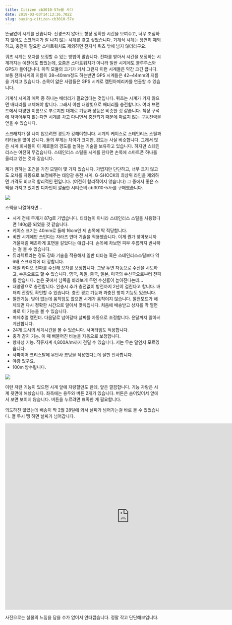 ```yaml
---
title: Citizen cb3010-57e를 사다
date: 2019-03-03T14:13:36.702Z
slug: buying-citizen-cb3010-57e
---
```

뜬금없이 시계를 샀습니다. 신경쓰지 않아도 항상 정확한 시간을 보여주고, 너무 조심하지 않아도 스크래치가 잘 나지 않는 시계를 갖고 싶었습니다. 기계식 시계는 당연히 제외하고, 충전이 필요한 스마트워치도 제외하면 전자식 쿼츠 밖에 남지 않더라구요.

쿼츠 시계는 오차를 보정할 수 있는 방법이 많습니다. 전파를 받아서 시간을 보정하는 시계까지는 예전에도 봤었는데, 요즘은 스마트워치가 아니라 일반 시계에도 블루투스와 GPS가 들어갑니다. 아직 모듈의 크기가 커서 그런지 이런 시계들은 약간 크긴 큽니다. 보통 전파시계의 지름이 38\~40mm정도 하는반면 GPS 시계들은 42\~44mm의 지름을 가지고 있습니다. 손목이 얇은 사람들은 GPS 시계로 캡틴아메리카를 연출할 수 있습니다.

기계식 시계의 매력 중 하나는 배터리가 필요없다는 것입니다. 쿼츠는 시계가 가지 않으면 배터리를 교체해야 합니다. 그래서 이젠 태양빛으로 배터리를 충전합니다. 여러 브랜드에서 다양한 이름으로 부르지만 대체로 기능과 성능은 비슷한 것 같습니다. 책상 구석에 쳐박아두지 않는다면 시계를 차고 다니면서 충전되기 때문에 마르지 않는 구동전력을 얻을 수 있습니다.

스크래치가 잘 나지 않으려면 경도가 강해야합니다. 시계의 케이스로 스테인리스 스틸과 티타늄을 많이 씁니다. 둘의 무게는 차이가 크지만, 경도는 사실 비슷합니다. 그래서 많은 시계 회사들이 이 재료들의 경도를 높히는 기술을 보유하고 있습니다. 하지만 스테인리스는 여전히 무겁습니다. 스테인리스 스틸줄 시계를 찬다면 손목에 스마트폰 하나를 올리고 있는 것과 같습니다.

제가 원하는 조건을 가진 모델이 몇 가지 있습니다. 가볍지만 단단하고, 너무 크지 않고도 오차를 자동으로 보정해주는 태양광 충전 시계. G-SHOCK의 최상위 라인을 제외하면 가격도 비교적 합리적인 편입니다. (여전히 합리적이지 않습니다) 그 중에서 좋은 스펙을 가지고 있지만 디자인이 깔끔한 시티즌의 cb3010-57e를 구매했습니다.

![](/images/kakaotalk_20190303_201015847.jpg)

스펙을 나열하자면...

* 시계 전체 무게가 87g로 가볍습니다. 티타늄이 아니라 스테인리스 스틸을 사용했다면 140g쯤 되었을 것 같습니다.
* 케이스 크기는 40mm로 둘레 16cm인 제 손목에 딱 적당합니다.
* 비싼 시계에만 쓰인다는 자라츠 연마 기술을 적용했습니다. 이게 뭔가 찾아보니까 거울처럼 매끈하게 표면을 갈았다는 얘깁니다. 손목에 차보면 피부 주름까지 반사하는 걸 볼 수 있습니다.
* 듀라텍트라는 경도 강화 기술을 적용해서 일반 티타늄 혹은 스테인리스스틸보다 약 6배 스크래치에 더 강합니다.
* 매일 라디오 전파를 수신해 오차를 보정합니다. 그냥 두면 자동으로 수신을 시도하고, 수동으로도 할 수 있습니다. 영국, 독일, 중국, 일본, 미국의 수신국으로부터 전파를 받습니다. 높은 곳에서 남쪽을 바라보게 두면 수신률이 높아진다는데...
* 태양광으로 충전합니다. 완충시 추가 충전없이 방전까지 2년이 걸린다고 합니다. 배터리 잔량도 확인할 수 있습니다. 충전 경고 기능과 과충전 방지 기능도 있습니다.
* 절전기능. 빛이 없는데 움직임도 없으면 시계가 움직이지 않습니다. 절전모드가 해제되면 다시 정확한 시간으로 알아서 맞춰집니다. 처음에 배송받고 상자를 딱 열면 바로 이 기능을 볼 수 있습니다.
* 퍼페추얼 캘린더. 다음달로 넘어갈때 날짜를 자동으로 조정합니다. 윤달까지 알아서 계산합니다.
* 24개 도시의 세계시간을 볼 수 있습니다. 서머타임도 적용합니다.
* 충격 감지 기능. 이 때 삐뚤어진 바늘을 자동으로 보정합니다.
* 항자성 기능. 직류자계 4,800A/m까지 견딜 수 있습니다. 저는 무슨 말인지 모르겠습니다.
* 사파이어 크리스탈에 무반사 코팅을 적용했다는데 잘만 반사합니다.
* 야광 있구요.
* 100m 방수됩니다.

![](/images/kakaotalk_20190303_195831842.jpg)

이런 저런 기능이 있으면 시계 앞에 자랑할만도 한데, 앞은 깔끔합니다. 기능 자랑은 시계 뒷면에 해놨습니다. 좌측에는 용두와 버튼 2개가 있습니다. 버튼은 숨어있어서 앞에서 보면 보이지 않습니다. 버튼을 누르려면 뾰족한 게 필요합니다.

의도하진 않았는데 배송이 딱 2월 28일에 와서 날짜가 넘어가는걸 바로 볼 수 있었습니다. 열 두시 땡 하면 날짜가 넘어갑니다.

<iframe width="800" height="600" src="https://www.youtube.com/embed/2yrtP-_PChM" frameborder="0" allow="autoplay; encrypted-media" allowfullscreen></iframe>

사진으로는 실물의 느낌을 담을 수가 없어서 안타깝습니다. 정말 작고 단단해보입니다.
